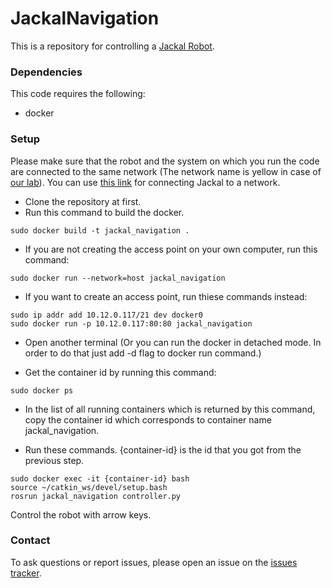 # JackalNavigation

This is a repository for controlling a [Jackal Robot](https://www.clearpathrobotics.com/jackal-small-unmanned-ground-vehicle/).


### Dependencies
This code requires the following:
* docker

### Setup
Please make sure that the robot and the system on which you run the code are connected to the same network 
(The network name is yellow in case of [our lab](http://hector.cs.ucf.edu/robotics/)). You can use [this link](http://go.pardot.com/e/92812/1f4hmqP/7c4wh/246983157) for connecting Jackal to a network.
* Clone the repository at first.
* Run this command to build the docker.
```
sudo docker build -t jackal_navigation .
```

* If you are not creating the access point on your own computer, run this command:
```
sudo docker run --network=host jackal_navigation
```
* If you want to create an access point, run thiese commands instead:
```
sudo ip addr add 10.12.0.117/21 dev docker0
sudo docker run -p 10.12.0.117:80:80 jackal_navigation
```

* Open another terminal (Or you can run the docker in detached mode. In order to do that just add -d flag to docker run command.)

* Get the container id by running this command:
```
sudo docker ps
```

* In the list of all running containers which is returned by this command, copy the container id which corresponds to container name jackal_navigation.

* Run these commands. {container-id} is the id that you got from the previous step.
```
sudo docker exec -it {container-id} bash
source ~/catkin_ws/devel/setup.bash
rosrun jackal_navigation controller.py 
```

Control the robot with arrow keys.

### Contact
To ask questions or report issues, please open an issue on the [issues tracker](https://github.com/siavash-khodadadeh/JackalNavigation/issues).
